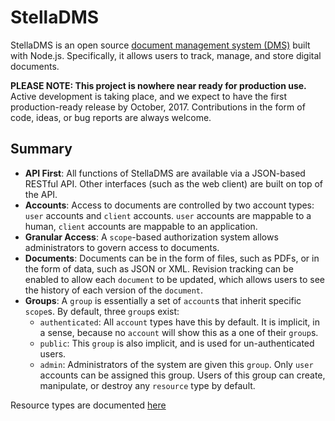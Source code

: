 # StellaDMS

StellaDMS is an open source 
[document management system (DMS)](https://en.wikipedia.org/wiki/Document_management_system)
built with Node.js. Specifically, it allows users to track, manage, and store digital
documents.

**PLEASE NOTE: This project is nowhere near ready for production use.** Active development is
taking place, and we expect to have the first production-ready release by October, 2017.
Contributions in the form of code, ideas, or bug reports are always welcome.

## Summary
* **API First**: All functions of StellaDMS are available via a JSON-based RESTful API. Other interfaces
  (such as the web client) are built on top of the API.
* **Accounts**: Access to documents are controlled by two account types: `user` accounts and `client`
  accounts. `user` accounts are mappable to a human, `client` accounts are mappable to an application.
* **Granular Access**: A `scope`-based authorization system allows administrators to govern access
  to documents.
* **Documents**: Documents can be in the form of files, such as PDFs, or in the form of data, such as JSON
  or XML. Revision tracking can be enabled to allow each `document` to be updated, which allows users
  to see the history of each version of the `document`.
* **Groups**: A `group` is essentially a set of `account`s that inherit specific `scope`s. By default, three
  `group`s exist:
  * `authenticated`: All `account` types have this by default. It is implicit, in a sense, because no `account`
    will show this as a one of their `group`s.
  * `public`: This `group` is also implicit, and is used for un-authenticated users.
  * `admin`: Administrators of the system are given this `group`. Only `user` accounts can be assigned this
    group. Users of this group can create, manipulate, or destroy any `resource` type by default.

Resource types are documented [here](docs/resource-types.md)
